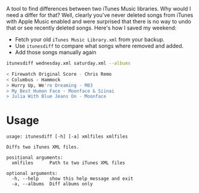 A tool to find differences between two iTunes Music libraries. Why would I need a differ for that? Well, clearly you've never deleted songs from iTunes with Apple Music enabled and were surprised that there is no way to undo that or see recently deleted songs. Here's how I saved my weekend:

- Fetch your old `iTunes Music Library.xml` from your backup.
- Use `itunesdiff` to compare what songs where removed and added.
- Add those songs manually again

```bash
itunesdiff wednesday.xml saturday.xml --albums

< Firewatch Original Score - Chris Remo
< Columbus - Hammock
> Hurry Up, We're Dreaming - M83
> My Best Human Face - Moonface & Siinai
> Julia With Blue Jeans On - Moonface
```

# Usage

```
usage: itunesdiff [-h] [-a] xmlfiles xmlfiles

Diffs two iTunes XML files.

positional arguments:
  xmlfiles      Path to two iTunes XML files

optional arguments:
  -h, --help    show this help message and exit
  -a, --albums  Diff albums only
```
